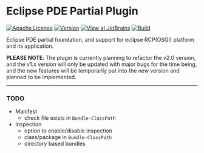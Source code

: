 # Eclipse PDE Partial Plugin

[![Apache License](https://img.shields.io/badge/license-Apache%20License%202.0-blue.svg)](http://www.apache.org/licenses/LICENSE-2.0)
[![Version](https://img.shields.io/jetbrains/plugin/v/16761-eclipse-pde-partial.svg)](https://plugins.jetbrains.com/plugin/16761-eclipse-pde-partial)
[![View at JetBrains](https://img.shields.io/jetbrains/plugin/d/16761-eclipse-pde-partial.svg)](https://plugins.jetbrains.com/plugin/16761-eclipse-pde-partial)
[![Build](https://github.com/JaneWardSandy/eclipse-pde-partial-idea/actions/workflows/build.yml/badge.svg?branch=v2.x)](https://github.com/JaneWardSandy/eclipse-pde-partial-idea/actions/workflows/build.yml)

<!-- Plugin description -->
Eclipse PDE partial foundation, and support for eclipse RCP(OSGI) platform and its application.
<!-- Plugin description end -->

**PLEASE NOTE**: The plugin is currently planning to refactor the v2.0 version, and the v1.x version will only be updated with major bugs for the time being, and the new features will be temporarily put into the new version and planned to be implemented.

---

### TODO

- Manifest
  - check file exists in `Bundle-ClassPath`
- Inspection
  - option to enable/disable inspection
  - class/package in `Bundle-ClassPath`
  - directory based bundles